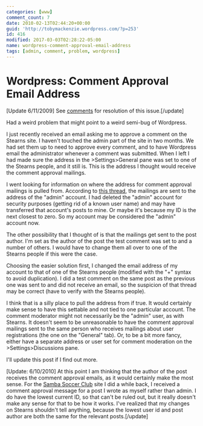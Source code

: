 ```yaml
---
categories: [www]
comment_count: 7
date: 2010-02-13T02:44:20+00:00
guid: 'http://tobymackenzie.wordpress.com/?p=253'
id: 416
modified: 2017-03-03T02:28:22-05:00
name: wordpress-comment-approval-email-address
tags: [admin, comment, problem, wordpress]
---
```


Wordpress: Comment Approval Email Address
=========================================

[Update 6/11/2009] See [comments](https://tobymackenzie.com/blog/2010/02/13/wordpress-comment-approval-email-address/#comment-59) for resolution of this issue.[/update]

Had a weird problem that might point to a weird semi-bug of Wordpress.

I just recently received an email asking me to approve a comment on the Stearns site.  I haven't touched the admin part of the site in two months.  We had set them up to need to approve every comment, and to have Wordpress email the administrator whenever a comment was submitted.  When I left I had made sure the address in the >Settings>General pane was set to one of the Stearns people, and it still is.  This is the address I thought would receive the comment approval mailings.

I went looking for information on where the address for comment approval mailings is pulled from.  According to [this thread](http://www.wptavern.com/forum/troubleshooting/226-comment-notification-e-mails.html), the mailings are sent to the address of the "admin" account.  I had deleted the "admin" account for security purposes (getting rid of a known user name) and may have transferred that account's posts to mine.  Or maybe it's because my ID is the next closest to zero.  So my account may be considered the "admin" account now.

The other possibility that I thought of is that the mailings get sent to the post author.  I'm set as the author of the post the test comment was set to and a number of others.  I would have to change them all over to one of the Stearns people if this were the case.

Choosing the easier solution first, I changed the email address of my account to that of one of the Stearns people (modified with the "+" syntax to avoid duplication).  I did a test comment on the same post as the previous one was sent to and did not receive an email, so the suspicion of that thread may be correct (have to verify with the Stearns people).

I think that is a silly place to pull the address from if true.  It would certainly make sense to have this settable and not tied to one particular account.  The comment moderator might not necessarily be the "admin" user, as with Stearns.  It doesn't seem to be unreasonable to have the comment approval mailings sent to the same person who receives mailings about user registrations (the one on the "General" tab).  Or, to be a bit more fancy, either have a separate address or user set for comment moderation on the >Settings>Discussions pane.

I'll update this post if I find out more.

[Update: 6/10/2010] At this point I am thinking that the author of the post receives the comment approval emails, as it would certainly make the most sense.  For the [Samba Soccer Club](http://sambasoccerclub.org) site I did a while back, I received a comment approval message for a post I wrote as myself rather than admin.  I do have the lowest current ID, so that can't be ruled out, but it really doesn't make any sense for that to be how it works.  I've realized that my changes on Stearns shouldn't tell anything, because the lowest user id and post author are both the same for the relevant posts.[/update]
